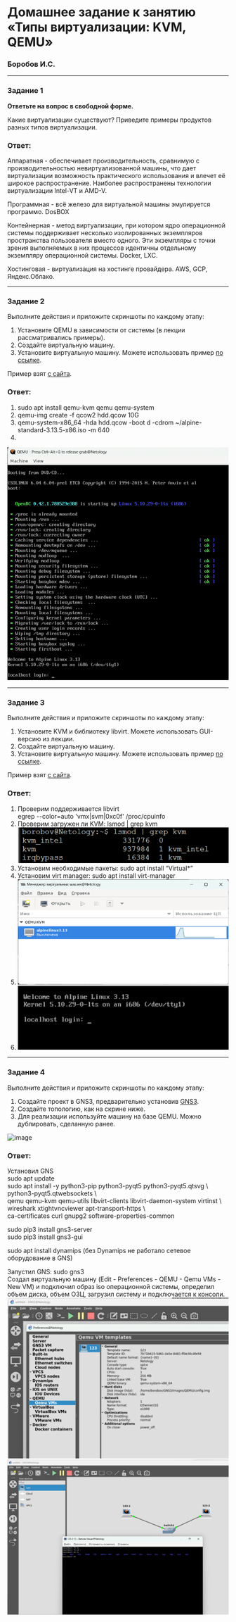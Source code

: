 # Домашнее задание к занятию «Типы виртуализации: KVM, QEMU»

### Боробов И.С.

---

### Задание 1

**Ответьте на вопрос в свободной форме.**

Какие виртуализации существуют? Приведите примеры продуктов разных типов виртуализации.

### Ответ:

Аппаратная - обеспечивает производительность, сравнимую с производительностью невиртуализованной машины, что дает виртуализации возможность практического использования и влечет её широкое распространение. Наиболее распространены технологии виртуализации Intel-VT и AMD-V.  

Программная - всё железо для виртуальной машины эмулируется программо. DosBOX  

Контейнерная - метод виртуализации, при котором ядро операционной системы поддерживает несколько изолированных экземпляров пространства пользователя вместо одного. Эти экземпляры с точки зрения выполняемых в них процессов идентичны отдельному экземпляру операционной системы. Docker, LXC.  

Хостинговая - виртуализация на хостинге провайдера. AWS, GCP, Яндекс.Облако.  

---

### Задание 2 

Выполните действия и приложите скриншоты по каждому этапу:

1. Установите QEMU в зависимости от системы (в лекции рассматривались примеры).
2. Создайте виртуальную машину.
3. Установите виртуальную машину.
Можете использовать пример [по ссылке](https://dl-cdn.alpinelinux.org/alpine/v3.13/releases/x86/alpine-standard-3.13.5-x86.iso).

Пример взят [с сайта](https://alpinelinux.org). 

### Ответ: 

1.	sudo apt install qemu-kvm qemu qemu-system
2.	qemu-img create -f qcow2 hdd.qcow 10G
3.	qemu-system-x86_64 -hda hdd.qcow -boot d -cdrom ~/alpine-standard-3.13.5-x86.iso -m 640
4.
![img-6-02-1](https://github.com/Borobov/03-Virtualization-automation-and-CICD/blob/d416672c928db3314d98afd204edf44e871d4b70/img-6-02/img-6-02-1.png)

---

### Задание 3 

Выполните действия и приложите скриншоты по каждому этапу:

1. Установите KVM и библиотеку libvirt. Можете использовать GUI-версию из лекции. 
2. Создайте виртуальную машину. 
3. Установите виртуальную машину. 
Можете использовать пример [по ссылке](https://dl-cdn.alpinelinux.org/alpine/v3.13/releases/x86/alpine-standard-3.13.5-x86.iso). 

Пример взят [с сайта](https://alpinelinux.org). 

### Ответ:

1.	Проверим поддерживается libvirt  
egrep --color=auto 'vmx|svm|0xc0f' /proc/cpuinfo  
2.	Проверим загружен ли KVM: lsmod | grep kvm  
![img-6-02-2](https://github.com/Borobov/03-Virtualization-automation-and-CICD/blob/d416672c928db3314d98afd204edf44e871d4b70/img-6-02/img-6-02-2.png)
3.	Установим необходимые пакеты: sudo apt install “Virtual*”
4.	Установим virt manager: sudo apt install virt-manager
5.	![img-6-02-3](https://github.com/Borobov/03-Virtualization-automation-and-CICD/blob/d416672c928db3314d98afd204edf44e871d4b70/img-6-02/img-6-02-3.png)
6. ![img-6-02-4](https://github.com/Borobov/03-Virtualization-automation-and-CICD/blob/d416672c928db3314d98afd204edf44e871d4b70/img-6-02/img-6-02-4.png)


 ---

### Задание 4

Выполните действия и приложите скриншоты по каждому этапу:

1. Создайте проект в GNS3, предварительно установив [GNS3](https://github.com/GNS3/gns3-gui/releases).
2. Создайте топологию, как на скрине ниже.
3. Для реализации используйте машину на базе QEMU. Можно дублировать, сделанную ранее. 

![image](https://user-images.githubusercontent.com/73060384/118615008-f95e9680-b7c8-11eb-9610-fc1e73d8bd70.png)

### Ответ:

Установил GNS  
sudo apt update  
sudo apt install -y python3-pip python3-pyqt5 python3-pyqt5.qtsvg \  
python3-pyqt5.qtwebsockets \  
qemu qemu-kvm qemu-utils libvirt-clients libvirt-daemon-system virtinst \  
wireshark xtightvncviewer apt-transport-https \  
ca-certificates curl gnupg2 software-properties-common  

sudo pip3 install gns3-server  
sudo pip3 install gns3-gui  

sudo apt install dynamips (без Dynamips не работало сетевое оборудование в GNS)  

Запустил GNS: sudo gns3  
Создал виртуальную машину (Edit - Preferences - QEMU - Qemu VMs - New VM) и подключил образ iso операционной системы, определил объем диска, объем ОЗЦ, загрузил систему и подключается к консоли.  
![img-6-02-5](https://github.com/Borobov/03-Virtualization-automation-and-CICD/blob/d416672c928db3314d98afd204edf44e871d4b70/img-6-02/img-6-02-5.png)
![img-6-02-6](https://github.com/Borobov/03-Virtualization-automation-and-CICD/blob/d416672c928db3314d98afd204edf44e871d4b70/img-6-02/img-6-02-6.png)

